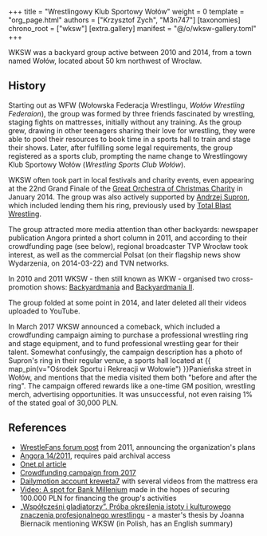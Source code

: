 +++
title = "Wrestlingowy Klub Sportowy Wołów"
weight = 0
template = "org_page.html"
authors = ["Krzysztof Zych", "M3n747"]
[taxonomies]
chrono_root = ["wksw"]
[extra.gallery]
manifest = "@/o/wksw-gallery.toml"
+++

WKSW was a backyard group active between 2010 and 2014, from a town named Wołów, located about 50&nbsp;km northwest of Wrocław.

## History

Starting out as WFW (Wołowska Federacja Wrestlingu, _Wołów Wrestling Federaion_), the group was formed by three friends fascinated by wrestling, staging fights on mattresses, initially without any training.
As the group grew, drawing in other teenagers sharing their love for wrestling, they were able to pool their resources to book time in a sports hall to train and stage their shows.
Later, after fulfilling some legal requirements, the group registered as a sports club, prompting the name change to Wrestlingowy Klub Sportowy Wołów (_Wrestling Sports Club Wołów_).

WKSW often took part in local festivals and charity events, even appearing at the 22nd Grand Finale of the [Great Orchestra of Christmas Charity][wosp] in January 2014. The group was also actively supported by [Andrzej Supron](@/w/andrzej-supron.md), which included lending them his ring, previously used by [Total Blast Wrestling](@/o/tbw.md).

The group attracted more media attention than other backyards: newspaper publication Angora printed a short column in 2011, and according to their crowdfunding page (see below), regional broadcaster TVP Wrocław took interest, as well as the commercial Polsat (on their flagship news show Wydarzenia, on 2014-03-22) and TVN networks.

In 2010 and 2011 WKSW - then still known as WKW - organised two cross-promotion shows: [Backyardmania](@/e/wksw/2010-07-27-wksw-backyardmania-1.md) and [Backyardmania II](@/e/wksw/2011-07-01-wksw-backyardmania-2.md).

The group folded at some point in 2014, and later deleted all their videos uploaded to YouTube.

In March 2017 WKSW announced a comeback, which included a crowdfunding campaign aiming to purchase a professional wrestling ring and stage equipment, and to fund professional wrestling gear for their talent.
Somewhat confusingly, the campaign description has a photo of Supron's ring in their regular venue, a sports hall located at {{ map_pin(v="Ośrodek Sportu i Rekreacji w Wołowie") }}Panieńska street in Wołów, and mentions that the media visited them both "before and after the ring".
The campaign offered rewards like a one-time GM position, wrestling merch, advertising opportunities.
It was unsuccessful, not even raising 1% of the stated goal of 30,000&nbsp;PLN.

## References

* [WrestleFans forum post](https://wrestlefans.pl/forum/viewtopic.php?f=1&t=26489) from 2011, announcing the organization's plans
* [Angora 14/2011](https://www.angora.com.pl/spis.php?y=2011&w=14), requires paid archival access
* [Onet.pl article](https://wiadomosci.onet.pl/wroclaw/wrestling-w-wolowie/7ptcjtw)
* [Crowdfunding campaign from 2017](https://polakpotrafi.pl/projekt/wrestling)
* [Dailymotion account kreweta7](https://www.dailymotion.com/kreweta7) with several videos from the mattress era
* [Video: A spot for Bank Millenium](https://www.youtube.com/watch?v=l8mAjNS43Sg) made in the hopes of securing 100.000&nbsp;PLN for financing the group's activities
* [„Współcześni gladiatorzy”. Próba określenia istoty i kulturowego znaczenia profesjonalnego wrestlingu](https://cejsh.icm.edu.pl/cejsh/element/bwmeta1.element.desklight-1e44a0cd-ebc7-4ca8-bbfd-2244454ddc3c) - a master's thesis by Joanna Biernacik mentioning WKSW (in Polish, has an English summary)

[wosp]: https://en.wikipedia.org/wiki/Great_Orchestra_of_Christmas_Charity
